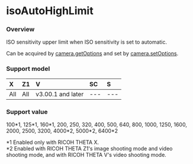 # isoAutoHighLimit

### Overview

ISO sensitivity upper limit when ISO sensitivity is set to automatic.

Can be acquired by [camera.getOptions](../commands/camera.get_options.md) and set by [camera.setOptions](../commands/camera.set_options.md).

### Support model

| X | Z1 | V | SC | S |
|:--|:--|:--|:--|:--|
| All | All | v3.00.1 and later | --- | --- |

### Support value

100\*1, 125\*1, 160\*1, 200, 250, 320, 400, 500, 640, 800, 1000, 1250, 1600, 2000, 2500, 3200, 4000\*2, 5000\*2, 6400\*2

\*1 Enabled only with RICOH THETA X.<br>
\*2 Enabled with RICOH THETA Z1's image shooting mode and video shooting mode, and with RICOH THETA V's video shooting mode.

